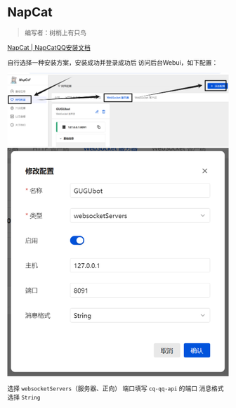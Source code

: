 # NapCat

> 编写者：树梢上有只鸟

[NapCat | NapCatQQ安装文档](https://napneko.github.io/guide/install)

自行选择一种安装方案，安装成功并登录成功后
访问后台Webui，如下配置：

![图片](./src/食用指南-NapCat-1.png)
![图片](./src/食用指南-NapCat-2.png)

选择 `websocketServers`（服务器、正向）
端口填写 `cq-qq-api` 的端口
消息格式选择 `String`